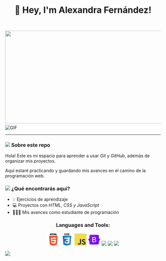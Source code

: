 <h1 align="center">👋 Hey, I'm Alexandra Fernández!</h1> <br>



<p align="left">
 <img height="300px" width="600px" src="https://readme-typing-svg.herokuapp.com/?lines=Welcome+to+my+GitHub+Profile!&center=true&width=360&height=30&color=FF69B4">


<img align="center" height="300px" width= "320px" alt="GIF" src="https://media.giphy.com/media/CVtNe84hhYF9u/giphy.gif" />

---



### <img src="https://media.giphy.com/media/iY8CRBdQXODJSCERIr/giphy.gif" width="35"><b> Sobre este repo </b>
  
Hola! Este es mi espacio para aprender a usar *Git* y *GitHub*, además de organizar mis proyectos.  

Aquí estaré practicando y guardando mis avances en el camino de la programación web.  

### <img src="https://media2.giphy.com/media/QssGEmpkyEOhBCb7e1/giphy.gif?cid=ecf05e47a0n3gi1bfqntqmob8g9aid1oyj2wr3ds3mg700bl&rid=giphy.gif" width ="25"><b> ¿Qué encontrarás aquí?</b>

- 💡 Ejercicios de aprendizaje  
- 💻 Proyectos con *HTML, CSS y JavaScript*
- 👨🏽‍💻 Mis avances como estudiante de programación 


<h3 align="center">Languages and Tools:</h3>

<p align="center"> 
  <img src="https://raw.githubusercontent.com/devicons/devicon/1119b9f84c0290e0f0b38982099a2bd027a48bf1/icons/html5/html5-original-wordmark.svg" width="40px">
  <img src="https://raw.githubusercontent.com/devicons/devicon/1119b9f84c0290e0f0b38982099a2bd027a48bf1/icons/css3/css3-original-wordmark.svg" width="40px">
  <img src="https://raw.githubusercontent.com/devicons/devicon/1119b9f84c0290e0f0b38982099a2bd027a48bf1/icons/javascript/javascript-original.svg" width="40px">
  <img src="https://raw.githubusercontent.com/devicons/devicon/1119b9f84c0290e0f0b38982099a2bd027a48bf1/icons/bootstrap/bootstrap-original.svg" width="40px">
  <img src="https://img.icons8.com/color/48/4a90e2/visual-studio-code-2019.png" width="40px"/>
  <img src="https://img.icons8.com/color/48/4a90e2/git.png" width="40px"/>
  <img src="https://img.icons8.com/fluent/48/4a90e2/github.png" width="40px"/>
</p>


<a href="https://www.youtube.com/watch?v=dQw4w9WgXcQ">
<img src="https://user-images.githubusercontent.com/73097560/115834477-dbab4500-a447-11eb-908a-139a6edaec5c.gif"></a>






